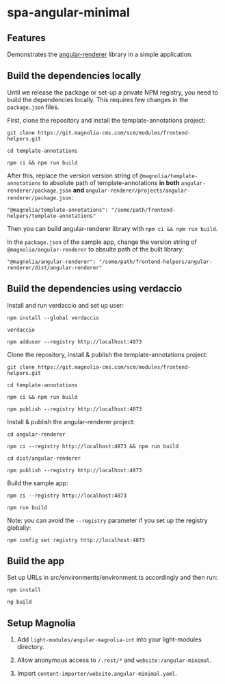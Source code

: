 # spa-angular-minimal

## Features

Demonstrates the [angular-renderer](https://git.magnolia-cms.com/projects/MODULES/repos/frontend-helpers/browse/angular-renderer/projects/angular-renderer) library in a simple application.

## Build the dependencies locally

Until we release the package or set-up a private NPM registry, you need to build the
dependencies locally. This requires few changes in the `package.json` files.

First, clone the repository and install the template-annotations project:

    git clone https://git.magnolia-cms.com/scm/modules/frontend-helpers.git

    cd template-annotations

    npm ci && npm run build

After this, replace the version version string of `@magnolia/template-annotations` to absolute path of template-annotations **in both** `angular-renderer/package.json` **and** `angular-renderer/projects/angular-renderer/package.json`:

    "@magnolia/template-annotations": "/some/path/frontend-helpers/template-annotations"

Then you can build angular-renderer library with `npm ci && npm run build`.

In the `package.json` of the sample app, change the version string of `@magnolia/angular-renderer` to absulte path of the built library:

    "@magnolia/angular-renderer": "/some/path/frontend-helpers/angular-renderer/dist/angular-renderer"


## Build the dependencies using verdaccio

Install and run verdaccio and set up user:

    npm install --global verdaccio

    verdaccio

    npm adduser --registry http://localhost:4873

Clone the repository, install & publish the template-annotations project:

    git clone https://git.magnolia-cms.com/scm/modules/frontend-helpers.git

    cd template-annotations

    npm ci && npm run build

    npm publish --registry http://localhost:4873

Install & publish the angular-renderer project:

    cd angular-renderer

    npm ci --registry http://localhost:4873 && npm run build

    cd dist/angular-renderer

    npm publish --registry http://localhost:4873

Build the sample app:

    npm ci --registry http://localhost:4873

    npm run build

Note: you can avoid the `--registry` parameter if you set up the registry globally:

    npm config set registry http://localhost:4873


## Build the app

Set up URLs in src/environments/environment.ts accordingly and then run:

    npm install

    ng build


## Setup Magnolia

1. Add `light-modules/angular-magnolia-int` into your light-modules directory.

2. Allow anonymous access to `/.rest/*` and `website:/angular-minimal`.

3. Import `content-importer/website.angular-minimal.yaml`.
